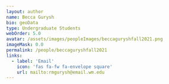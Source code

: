 ```yaml
---
layout: author
name: Becca Gurysh
bio: geoData
type: Undergraduate Students
webOrder: 5.0
avatar: /assets/images/peopleImages/beccaguryshfall2021.png
imageMask: 0.0
permalink: /people/beccaguryshfall2021
links:
  - label: 'Email'
    icon: 'fas fa-fw fa-envelope square'
    url: mailto:rmgurysh@email.wm.edu
---
```

